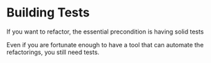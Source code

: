 # Building Tests

If you want to refactor, the essential precondition is having solid tests

Even if you are fortunate enough to have a tool that can automate the refactorings, you still need tests.


